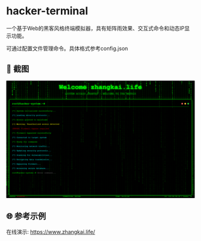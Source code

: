 # hacker-terminal
一个基于Web的黑客风格终端模拟器，具有矩阵雨效果、交互式命令和动态IP显示功能。

可通过配置文件管理命令。具体格式参考config.json

## 📸 截图
![主页面](./image.png)  


## 🌐 参考示例
在线演示: https://www.zhangkai.life/